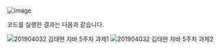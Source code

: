 ![image](https://github.com/user-attachments/assets/d7ef52cd-f18d-4840-9587-347599585e16)

코드를 실행한 결과는 다음과 같습니다.

![201904032 김태현 자바 5주차 과제1](https://github.com/user-attachments/assets/c2164225-2412-47ea-ac5a-d6abefba2d80)
![201904032 김태현 자바 5주차 과제2](https://github.com/user-attachments/assets/e45e2713-faf2-4043-a63c-907a9c5f1e73)
